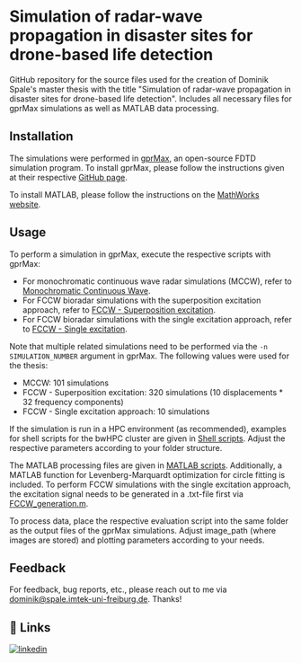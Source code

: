 # Simulation of radar-wave propagation in disaster sites for drone-based life detection
 GitHub repository for the source files used for the creation of Dominik Spale's master thesis with the title "Simulation of radar-wave propagation in disaster sites for drone-based life detection". Includes all necessary files for gprMax simulations as well as MATLAB data processing.


## Installation
The simulations were performed in [gprMax](https://www.gprmax.com/), an open-source FDTD simulation program. To install gprMax, please follow the instructions given at their respective [GitHub page](https://github.com/gprmax/gprMax).

To install MATLAB, please follow the instructions on the [MathWorks website](https://de.mathworks.com/products/matlab/getting-started.html).
## Usage
To perform a simulation in gprMax, execute the respective scripts with gprMax:
- For monochromatic continuous wave radar simulations (MCCW), refer to [Monochromatic Continuous Wave](<./Monochromatic Continuous Wave>).
- For FCCW bioradar simulations with the superposition excitation approach, refer to [FCCW - Superposition excitation](<./FCCW - Superposition excitation>).
- For FCCW bioradar simulations with the single excitation approach, refer to [FCCW - Single excitation](<./FCCW - Single excitation>).

Note that multiple related simulations need to be performed via the `-n SIMULATION_NUMBER` argument in gprMax. The following values were used for the thesis:
- MCCW: 101 simulations
- FCCW - Superposition excitation: 320 simulations (10 displacements * 32 frequency components)
- FCCW - Single excitation approach: 10 simulations

If the simulation is run in a HPC environment (as recommended), examples for shell scripts for the bwHPC cluster are given in [Shell scripts](<./Shell scripts>). Adjust the respective parameters according to your folder structure.

The MATLAB processing files are given in [MATLAB scripts](<./MATLAB scripts>). Additionally, a MATLAB function for Levenberg-Marquardt optimization for circle fitting is included. To perform FCCW simulations with the single excitation approach, the excitation signal needs to be generated in a .txt-file first via [FCCW_generation.m](<./MATLAB scripts/FCCW_generation.m>).

To process data, place the respective evaluation script into the same folder as the output files of the gprMax simulations. Adjust image_path (where images are stored) and plotting parameters according to your needs.

## Feedback

For feedback, bug reports, etc., please reach out to me via dominik@spale.imtek-uni-freiburg.de. Thanks!


## 🔗 Links
[![linkedin](https://img.shields.io/badge/linkedin-0A66C2?style=for-the-badge&logo=linkedin&logoColor=white)](www.linkedin.com/in/dominik-martin-spale-51bb0a202/)